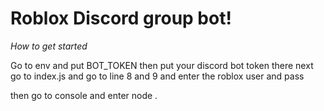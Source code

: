 # Roblox Discord group bot!

*How to get started*

Go to env and put BOT_TOKEN
then put your discord bot token there 
next go to index.js and go to line 8 and 9 and enter the roblox user and pass

then go to console and enter node .